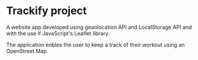 # Trackify project

A website app developed using geaolocation API and LocalStorage API and with the use if JavaScript's Leaflet library.

The application enbles the user to keep a track of their workout using an
OpenStreet Map.

